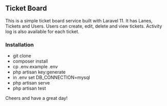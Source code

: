 
## Ticket Board

This is a simple ticket board service built with Laravel 11. It has Lanes, Tickets and Users. Users can create, edit, delete and view tickets. Activity log is also available for each ticket.

### Installation
- git clone 
- composer install
- cp .env.example .env
- php artisan key:generate
- in .env set DB_CONNECTION=mysql
- php artisan serve
- php artisan test

Cheers and have a great day!
